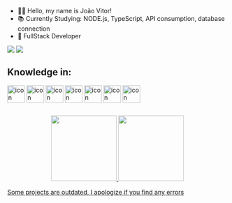 <ul>
  <li>🗿🍷 Hello, my name is João Vitor!</li>
  <li>📚 Currently Studying: NODE.js, TypeScript, API consumption, database connection</li>
  <li>👾 FullStack Developer</li>
</ul>
<div>
  <a target="_blank" href = "mailto:soloqf@gmail.com"><img src="https://img.shields.io/badge/-Gmail-%23333?style=for-the-badge&logo=gmail&logoColor=white"></a>
  <a target="_blank" href="https://www.linkedin.com/in/jaosilva-" target="_blank"><img src="https://img.shields.io/badge/-LinkedIn-%230077B5?style=for-the-badge&logo=linkedin&logoColor=white"></a> 
</div>

## Knowledge in:
<div>
  <img align="center" alt="icon" height="40" width="40" src="https://skillicons.dev/icons?i=html">
  <img align="center" alt="icon" height="40" width="40" src="https://skillicons.dev/icons?i=css">
  <img align="center" alt="icon" height="40" width="40" src="https://skillicons.dev/icons?i=js">
  <img align="center" alt="icon" height="40" width="40" src="https://skillicons.dev/icons?i=nodejs">
  <img align="center" alt="icon" height="40" width="40" src="https://skillicons.dev/icons?i=typescript">
  <img align="center" alt="icon" height="40" width="40" src="https://skillicons.dev/icons?i=prisma">
  <img align="center" alt="icon" height="40" width="40" src="https://skillicons.dev/icons?i=postgresql">
</div>

##

<div align="center">
  <a href="https://github.com/Juaojoao">
  <img height="150em" src="https://github-readme-stats.vercel.app/api?username=Juaojoao&show_icons=true&theme=dracula&include_all_commits=true&count_private=true"/>
  <img height="150em" src="https://github-readme-stats.vercel.app/api/top-langs/?username=Juaojoao&layout=compact&langs_count=7&theme=dracula"/>
</div>

  Some projects are outdated, I apologize if you find any errors
